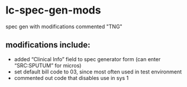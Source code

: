 # lc-spec-gen-mods
spec gen with modifications commented "TNG"

## modifications include: 
* added “Clinical Info” field to spec generator form (can enter “SRC:SPUTUM” for micros)
* set default bill code to 03, since most often used in test environment
*	commented out code that disables use in sys 1
